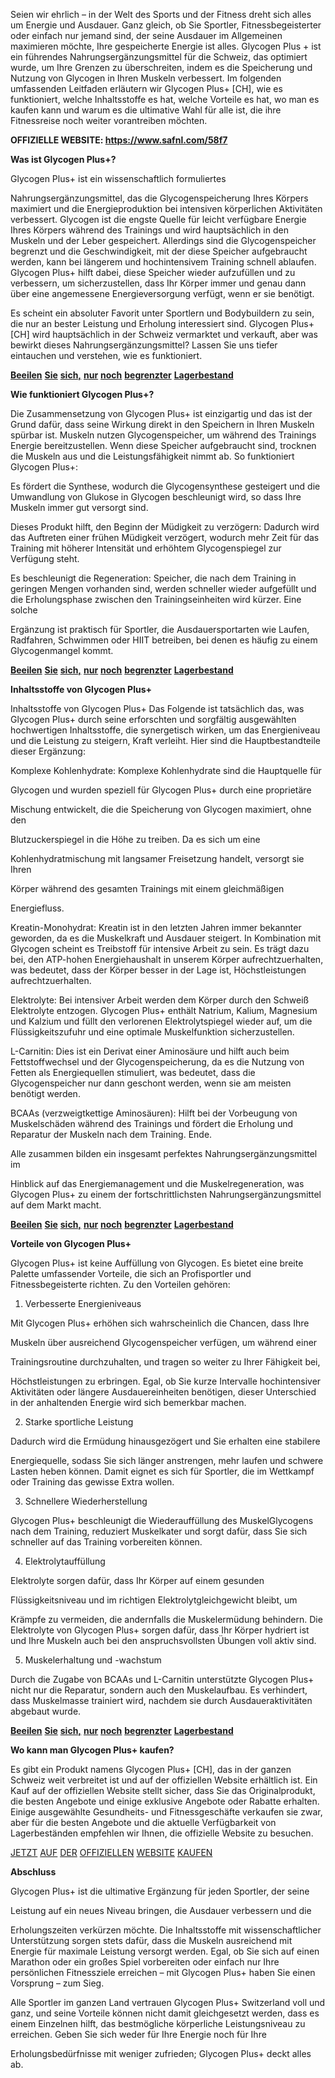 <p>Seien wir ehrlich &ndash; in der Welt des Sports und der Fitness dreht sich alles um Energie und Ausdauer. Ganz gleich, ob Sie Sportler, Fitnessbegeisterter oder einfach nur jemand sind, der seine Ausdauer im Allgemeinen maximieren m&ouml;chte, Ihre gespeicherte Energie ist alles. Glycogen Plus + ist ein f&uuml;hrendes Nahrungserg&auml;nzungsmittel f&uuml;r die Schweiz, das optimiert wurde, um Ihre Grenzen zu &uuml;berschreiten, indem es die Speicherung und Nutzung von Glycogen in Ihren Muskeln verbessert. Im folgenden umfassenden Leitfaden erl&auml;utern wir Glycogen Plus+ [CH], wie es funktioniert, welche Inhaltsstoffe es hat, welche Vorteile es hat, wo man es kaufen kann und warum es die ultimative Wahl f&uuml;r alle ist, die ihre Fitnessreise noch weiter vorantreiben m&ouml;chten.</p>
<p><strong>OFFIZIELLE WEBSITE: </strong><a href="https://www.safnl.com/58f7"><strong>https://www.safnl.com/58f7</strong></a></p>
<p><strong>Was ist Glycogen Plus+?</strong></p>
<p>Glycogen Plus+ ist ein wissenschaftlich formuliertes</p>
<p>Nahrungserg&auml;nzungsmittel, das die Glycogenspeicherung Ihres K&ouml;rpers maximiert und die Energieproduktion bei intensiven k&ouml;rperlichen Aktivit&auml;ten verbessert. Glycogen ist die engste Quelle f&uuml;r leicht verf&uuml;gbare Energie Ihres K&ouml;rpers w&auml;hrend des Trainings und wird haupts&auml;chlich in den Muskeln und der Leber gespeichert. Allerdings sind die Glycogenspeicher begrenzt und die Geschwindigkeit, mit der diese Speicher aufgebraucht werden, kann bei l&auml;ngerem und hochintensivem Training schnell ablaufen. Glycogen Plus+ hilft dabei, diese Speicher wieder aufzuf&uuml;llen und zu verbessern, um sicherzustellen, dass Ihr K&ouml;rper immer und genau dann &uuml;ber eine angemessene Energieversorgung verf&uuml;gt, wenn er sie ben&ouml;tigt.</p>
<p>Es scheint ein absoluter Favorit unter Sportlern und Bodybuildern zu sein, die nur an bester Leistung und Erholung interessiert sind. Glycogen Plus+ [CH] wird haupts&auml;chlich in der Schweiz vermarktet und verkauft, aber was bewirkt dieses Nahrungserg&auml;nzungsmittel? Lassen Sie uns tiefer eintauchen und verstehen, wie es funktioniert.</p>
<p><a href="https://www.safnl.com/58f7"><strong>Beeilen</strong></a> <a href="https://www.safnl.com/58f7"><strong>Sie</strong></a> <a href="https://www.safnl.com/58f7"><strong>sich,</strong></a> <a href="https://www.safnl.com/58f7"><strong>nur</strong></a> <a href="https://www.safnl.com/58f7"><strong>noch</strong></a> <a href="https://www.safnl.com/58f7"><strong>begrenzter</strong></a> <a href="https://www.safnl.com/58f7"><strong>Lagerbestand</strong></a></p>
<p><strong>Wie funktioniert Glycogen Plus+?</strong></p>
<p>Die Zusammensetzung von Glycogen Plus+ ist einzigartig und das ist der Grund daf&uuml;r, dass seine Wirkung direkt in den Speichern in Ihren Muskeln sp&uuml;rbar ist. Muskeln nutzen Glycogenspeicher, um w&auml;hrend des Trainings Energie bereitzustellen. Wenn diese Speicher aufgebraucht sind, trocknen die Muskeln aus und die Leistungsf&auml;higkeit nimmt ab. So funktioniert Glycogen Plus+:</p>
<p>Es f&ouml;rdert die Synthese, wodurch die Glycogensynthese gesteigert und die Umwandlung von Glukose in Glycogen beschleunigt wird, so dass Ihre Muskeln immer gut versorgt sind.</p>
<p>Dieses Produkt hilft, den Beginn der M&uuml;digkeit zu verz&ouml;gern: Dadurch wird das Auftreten einer fr&uuml;hen M&uuml;digkeit verz&ouml;gert, wodurch mehr Zeit f&uuml;r das Training mit h&ouml;herer Intensit&auml;t und erh&ouml;htem Glycogenspiegel zur Verf&uuml;gung steht.</p>
<p>Es beschleunigt die Regeneration: Speicher, die nach dem Training in geringen Mengen vorhanden sind, werden schneller wieder aufgef&uuml;llt und die Erholungsphase zwischen den Trainingseinheiten wird k&uuml;rzer. Eine solche</p>
<p>Erg&auml;nzung ist praktisch f&uuml;r Sportler, die Ausdauersportarten wie Laufen, Radfahren, Schwimmen oder HIIT betreiben, bei denen es h&auml;ufig zu einem Glycogenmangel kommt.</p>
<p><a href="https://www.safnl.com/58f7"><strong>Beeilen</strong></a> <a href="https://www.safnl.com/58f7"><strong>Sie</strong></a> <a href="https://www.safnl.com/58f7"><strong>sich,</strong></a> <a href="https://www.safnl.com/58f7"><strong>nur</strong></a> <a href="https://www.safnl.com/58f7"><strong>noch</strong></a> <a href="https://www.safnl.com/58f7"><strong>begrenzter</strong></a> <a href="https://www.safnl.com/58f7"><strong>Lagerbestand</strong></a></p>
<p><strong>Inhaltsstoffe von Glycogen Plus+</strong></p>
<p>Inhaltsstoffe von Glycogen Plus+ Das Folgende ist tats&auml;chlich das, was Glycogen Plus+ durch seine erforschten und sorgf&auml;ltig ausgew&auml;hlten hochwertigen Inhaltsstoffe, die synergetisch wirken, um das Energieniveau und die Leistung zu steigern, Kraft verleiht. Hier sind die Hauptbestandteile dieser Erg&auml;nzung:</p>
<p>Komplexe Kohlenhydrate: Komplexe Kohlenhydrate sind die Hauptquelle f&uuml;r</p>
<p>Glycogen und wurden speziell f&uuml;r Glycogen Plus+ durch eine propriet&auml;re</p>
<p>Mischung entwickelt, die die Speicherung von Glycogen maximiert, ohne den</p>
<p>Blutzuckerspiegel in die H&ouml;he zu treiben. Da es sich um eine</p>
<p>Kohlenhydratmischung mit langsamer Freisetzung handelt, versorgt sie Ihren</p>
<p>K&ouml;rper w&auml;hrend des gesamten Trainings mit einem gleichm&auml;&szlig;igen</p>
<p>Energiefluss.</p>
<p>Kreatin-Monohydrat: Kreatin ist in den letzten Jahren immer bekannter geworden, da es die Muskelkraft und Ausdauer steigert. In Kombination mit Glycogen scheint es Treibstoff f&uuml;r intensive Arbeit zu sein. Es tr&auml;gt dazu bei, den ATP-hohen Energiehaushalt in unserem K&ouml;rper aufrechtzuerhalten, was bedeutet, dass der K&ouml;rper besser in der Lage ist, H&ouml;chstleistungen aufrechtzuerhalten.</p>
<p>Elektrolyte: Bei intensiver Arbeit werden dem K&ouml;rper durch den Schwei&szlig; Elektrolyte entzogen. Glycogen Plus+ enth&auml;lt Natrium, Kalium, Magnesium und Kalzium und f&uuml;llt den verlorenen Elektrolytspiegel wieder auf, um die Fl&uuml;ssigkeitszufuhr und eine optimale Muskelfunktion sicherzustellen.</p>
<p>L-Carnitin: Dies ist ein Derivat einer Aminos&auml;ure und hilft auch beim Fettstoffwechsel und der Glycogenspeicherung, da es die Nutzung von Fetten als Energiequellen stimuliert, was bedeutet, dass die Glycogenspeicher nur dann geschont werden, wenn sie am meisten ben&ouml;tigt werden.</p>
<p>BCAAs (verzweigtkettige Aminos&auml;uren): Hilft bei der Vorbeugung von Muskelsch&auml;den w&auml;hrend des Trainings und f&ouml;rdert die Erholung und Reparatur der Muskeln nach dem Training. Ende.</p>
<p>Alle zusammen bilden ein insgesamt perfektes Nahrungserg&auml;nzungsmittel im</p>
<p>Hinblick auf das Energiemanagement und die Muskelregeneration, was Glycogen Plus+ zu einem der fortschrittlichsten Nahrungserg&auml;nzungsmittel auf dem Markt macht.</p>
<p><a href="https://www.safnl.com/58f7"><strong>Beeilen</strong></a> <a href="https://www.safnl.com/58f7"><strong>Sie</strong></a> <a href="https://www.safnl.com/58f7"><strong>sich,</strong></a> <a href="https://www.safnl.com/58f7"><strong>nur</strong></a> <a href="https://www.safnl.com/58f7"><strong>noch</strong></a> <a href="https://www.safnl.com/58f7"><strong>begrenzter</strong></a> <a href="https://www.safnl.com/58f7"><strong>Lagerbestand</strong></a></p>
<p><strong>Vorteile von Glycogen Plus+</strong></p>
<p>Glycogen Plus+ ist keine Auff&uuml;llung von Glycogen. Es bietet eine breite Palette umfassender Vorteile, die sich an Profisportler und Fitnessbegeisterte richten. Zu den Vorteilen geh&ouml;ren:</p>
<ol>
<li>Verbesserte Energieniveaus</li>
</ol>
<p>Mit Glycogen Plus+ erh&ouml;hen sich wahrscheinlich die Chancen, dass Ihre</p>
<p>Muskeln &uuml;ber ausreichend Glycogenspeicher verf&uuml;gen, um w&auml;hrend einer</p>
<p>Trainingsroutine durchzuhalten, und tragen so weiter zu Ihrer F&auml;higkeit bei,</p>
<p>H&ouml;chstleistungen zu erbringen. Egal, ob Sie kurze Intervalle hochintensiver Aktivit&auml;ten oder l&auml;ngere Ausdauereinheiten ben&ouml;tigen, dieser Unterschied in der anhaltenden Energie wird sich bemerkbar machen.</p>
<ol start="2">
<li>Starke sportliche Leistung</li>
</ol>
<p>Dadurch wird die Erm&uuml;dung hinausgez&ouml;gert und Sie erhalten eine stabilere</p>
<p>Energiequelle, sodass Sie sich l&auml;nger anstrengen, mehr laufen und schwere Lasten heben k&ouml;nnen. Damit eignet es sich f&uuml;r Sportler, die im Wettkampf oder Training das gewisse Extra wollen.</p>
<ol start="3">
<li>Schnellere Wiederherstellung</li>
</ol>
<p>Glycogen Plus+ beschleunigt die Wiederauff&uuml;llung des MuskelGlycogens nach dem Training, reduziert Muskelkater und sorgt daf&uuml;r, dass Sie sich schneller auf das Training vorbereiten k&ouml;nnen.</p>
<ol start="4">
<li>Elektrolytauff&uuml;llung</li>
</ol>
<p>Elektrolyte sorgen daf&uuml;r, dass Ihr K&ouml;rper auf einem gesunden</p>
<p>Fl&uuml;ssigkeitsniveau und im richtigen Elektrolytgleichgewicht bleibt, um</p>
<p>Kr&auml;mpfe zu vermeiden, die andernfalls die Muskelerm&uuml;dung behindern. Die Elektrolyte von Glycogen Plus+ sorgen daf&uuml;r, dass Ihr K&ouml;rper hydriert ist und Ihre Muskeln auch bei den anspruchsvollsten &Uuml;bungen voll aktiv sind.</p>
<ol start="5">
<li>Muskelerhaltung und -wachstum</li>
</ol>
<p>Durch die Zugabe von BCAAs und L-Carnitin unterst&uuml;tzte Glycogen Plus+ nicht nur die Reparatur, sondern auch den Muskelaufbau. Es verhindert, dass Muskelmasse trainiert wird, nachdem sie durch Ausdaueraktivit&auml;ten abgebaut wurde.</p>
<p><a href="https://www.safnl.com/58f7"><strong>Beeilen</strong></a> <a href="https://www.safnl.com/58f7"><strong>Sie</strong></a> <a href="https://www.safnl.com/58f7"><strong>sich,</strong></a> <a href="https://www.safnl.com/58f7"><strong>nur</strong></a> <a href="https://www.safnl.com/58f7"><strong>noch</strong></a> <a href="https://www.safnl.com/58f7"><strong>begrenzter</strong></a> <a href="https://www.safnl.com/58f7"><strong>Lagerbestand</strong></a></p>
<p><strong>Wo kann man Glycogen Plus+ kaufen?</strong></p>
<p>Es gibt ein Produkt namens Glycogen Plus+ [CH], das in der ganzen Schweiz weit verbreitet ist und auf der offiziellen Website erh&auml;ltlich ist. Ein Kauf auf der offiziellen Website stellt sicher, dass Sie das Originalprodukt, die besten Angebote und einige exklusive Angebote oder Rabatte erhalten. Einige ausgew&auml;hlte Gesundheits- und Fitnessgesch&auml;fte verkaufen sie zwar, aber f&uuml;r die besten Angebote und die aktuelle Verf&uuml;gbarkeit von Lagerbest&auml;nden empfehlen wir Ihnen, die offizielle Website zu besuchen.</p>
<p><a href="https://www.safnl.com/58f7">JETZT</a> <a href="https://www.safnl.com/58f7">AUF</a> <a href="https://www.safnl.com/58f7">DER</a> <a href="https://www.safnl.com/58f7">OFFIZIELLEN</a> <a href="https://www.safnl.com/58f7">WEBSITE</a> <a href="https://www.safnl.com/58f7">KAUFEN</a></p>
<p><strong>Abschluss</strong></p>
<p>Glycogen Plus+ ist die ultimative Erg&auml;nzung f&uuml;r jeden Sportler, der seine</p>
<p>Leistung auf ein neues Niveau bringen, die Ausdauer verbessern und die</p>
<p>Erholungszeiten verk&uuml;rzen m&ouml;chte. Die Inhaltsstoffe mit wissenschaftlicher Unterst&uuml;tzung sorgen stets daf&uuml;r, dass die Muskeln ausreichend mit Energie f&uuml;r maximale Leistung versorgt werden. Egal, ob Sie sich auf einen Marathon oder ein gro&szlig;es Spiel vorbereiten oder einfach nur Ihre pers&ouml;nlichen Fitnessziele erreichen &ndash; mit Glycogen Plus+ haben Sie einen Vorsprung &ndash; zum Sieg.</p>
<p>Alle Sportler im ganzen Land vertrauen Glycogen Plus+ Switzerland voll und ganz, und seine Vorteile k&ouml;nnen nicht damit gleichgesetzt werden, dass es einem Einzelnen hilft, das bestm&ouml;gliche k&ouml;rperliche Leistungsniveau zu erreichen. Geben Sie sich weder f&uuml;r Ihre Energie noch f&uuml;r Ihre</p>
<p>Erholungsbed&uuml;rfnisse mit weniger zufrieden; Glycogen Plus+ deckt alles ab.</p>
<p>&nbsp;</p>
